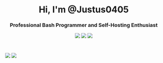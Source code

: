 <h1 align="center">Hi, I'm @Justus0405</h1>
<h3 align="center">Professional Bash Programmer and Self-Hosting Enthusiast</h3>

<p align="center">
    <a href="https://discord.gg/https://discord.com/invite/E2Bp7GtcaA"><img src="https://img.shields.io/discord/1060607505186684978?logo=Discord&colorA=1e1e2e&colorB=a6e3a1&style=for-the-badge"></a>
    <a href="https://www.youtube.com/@justus0405"><img src="https://img.shields.io/youtube/channel/subscribers/UCPbXJwXY_8akXX_BzrChQWw?logo=Youtube&colorA=1e1e2e&colorB=ea999c&style=for-the-badge"></a>
    <a href="https://www.curseforge.com/members/justus0405/projects"><img src="https://img.shields.io/curseforge/dt/787912?logo=Curseforge&colorA=1e1e2e&colorB=fab387&style=for-the-badge"></a>
</p>

<br>

<p align="left">
    <a href="https://github.com/Justus0405?tab=repositories"><img src="https://github-readme-stats.vercel.app/api?username=justus0405&show_icons=true&theme=catppuccin_mocha&locale=en&rank_icon=github"></a>
    <a href="https://github.com/Justus0405?tab=repositories"><img src="https://github-readme-stats.vercel.app/api/top-langs?username=justus0405&show_icons=true&theme=catppuccin_mocha&locale=en&layout=compact"></a>
</p>
